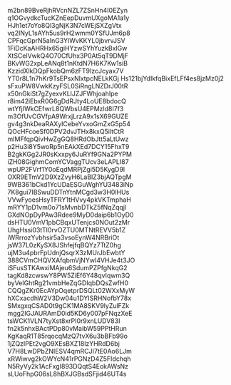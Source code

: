 m2bn89BveRjhRVcnNZL7ZSnHn4I0EZyn
q1OGvydkcTucKZnEepDuvmUXgoMA1a1y
HJh1et7oYo8Ql3gNjK3N7cWEjSXZgVtx
vq2INyL1sAYh5us9rH2wmm0YSfUJm6p8
CPFqcGprN5aInG3YlWvKKYL0jbvrvJSV
1FiDcKaAHRHx65giHYzwSYhYuzkBxlGw
XtSCelVwkQ4O70CfUhx3P0At5qT9DMjF
BKvWG2xpLeANq8t1nKtdN7H6K7Kw1siB
KzzidXlkDQpFkobQm6zFT9IzcJcyax7V
YT0r8L1n7hKr9TsEPsxNlxtpcNELkKGj
Hs121bjYdIkfqBixEfLFf4es8jzMz0j2
sFxuPW8VwkKzyFSL0SiRngLNZDrJ00tR
x50nGkiSt7gZyexvKLlJZJFWhjoahIpe
r8im42iEbxR0G6gDdRJty4LoUE8bdocQ
wtYfjIWkCEfwrL8QWbsU4EPMzld8I7f3
m3OfUvCGVfpA9WrxjLrzA9x1sX69GUZE
gv4g3nkDeaRAXyICebeYvxoGmZxG5p54
QOcHFcoeSf0DPV2dvJTHx8kxQ5iltCtR
mIMFfqpQivHwZgGQ8HRdObJtt5aLtUwz
p2Hu3i8Y5woRp5nEAkXEd7DCY15FhxT9
B2gkKGg2JR0sKxxpy6JuRYf9GNa2PYPM
iZH08GighmComYCVaggTUcv3eLAPLI87
wpUP2FVrf1Y0oEqdMRPjZgi5D5KygD9l
OXR9ETmV2D9XzZvyH6LaBlZ3bjAQTpgM
9WB361bCkd1YcUDaESGuWghYU3483iNp
7K8gui7IBSwuDDTnYtnMCgd3w3H0lHUs
VVwFyoesHsyTFRY1tHVvy4pkVKTmphaH
mRYY1pD1vm0o71sMvnbDTkZ5fNqZqqjl
GXdNOpDyPAw3Rdee9MyD0daip6b1OyD0
dsHTU0VmV1pbCBqxUTenjcs0NOut2zMr
UhgHssi03tTI0rvOZTU0MTNtREVV5b1Z
iWRrrozYvbhsir5a3vsoEynW4NRBriOt
jsW37L0zKySX8JShfejfqBQYz7TtZ0hg
ujM3u4pbrFpUdnjQsqrX3zMUrJbEwbtY
388CVmCHQVXAfqbmVjNYwI4VHJe4t3JO
iSFusSTKAwxiMAjeu6SdumPZPfgNkqG2
tagKd8zcwswY8PW5ZiEf6Y48qvIqwm3Q
byVeIGhtRg21vmbHeZqGDIqbDQsZwfH0
CQQgZKr0EcAYpOqetprDSQLt02WXxMyW
hXCxacdhW2V3Dw04u1DYISRHNofbY78x
SMxgxqCSAD0t9gCK1MA8SKV9lyZulFZk
mgg2IGJAURAmD0id5KD6y007pFNqzXeE
tsWCK1VLN7tyXst8xrPI0r9xnLUDV83I
fn2k5nhxBActPDp80vMaibW59PPtHRun
KgKaqR1T85rqocqMzQ7tvX6u3bBFb99o
1jZQzIPEt2vgO9XEsBXZ18lzYHRdD6bj
V7H8LwDPbZNIESV4qmRCJI7tE0Ao6LJm
xRWiwvg2kOWYcN41rPGNzD4Z5FIdchqh
N5RyVy2k1AcFxgI893DQqtS4EokAWsNz
sLUoFhpG06sL8hBXJGBsdSFjid46UT4s
